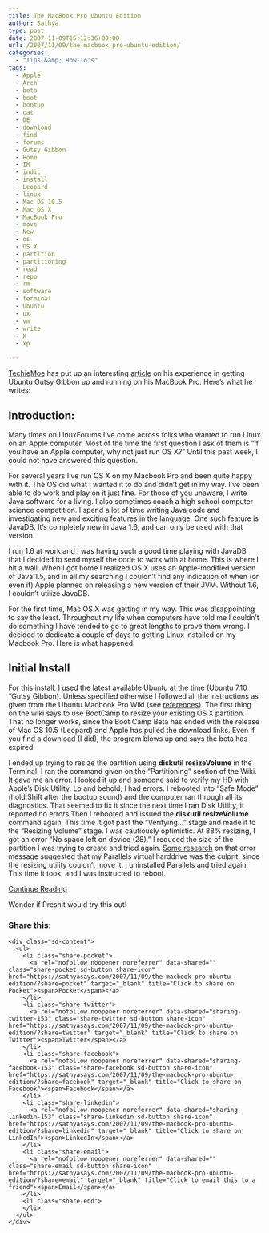 ```yaml
---
title: The MacBook Pro Ubuntu Edition
author: Sathya
type: post
date: 2007-11-09T15:12:36+00:00
url: /2007/11/09/the-macbook-pro-ubuntu-edition/
categories:
  - "Tips &amp; How-To's"
tags:
  - Apple
  - Arch
  - beta
  - boot
  - bootup
  - cat
  - DE
  - download
  - find
  - forums
  - Gutsy Gibbon
  - Home
  - IM
  - indic
  - install
  - Leopard
  - linux
  - Mac OS 10.5
  - Mac OS X
  - MacBook Pro
  - move
  - New
  - os
  - OS X
  - partition
  - partitioning
  - read
  - repo
  - rm
  - software
  - terminal
  - Ubuntu
  - ux
  - vm
  - write
  - X
  - xp

---
```

[TechieMoe][1] has put up an interesting [article][2] on his experience in getting Ubuntu Gutsy Gibbon up and running on his MacBook Pro. Here&#8217;s what he writes:

## Introduction:

Many times on LinuxForums I&#8217;ve come across folks who wanted to run Linux on an Apple computer. Most of the time the first question I ask of them is &#8220;If you have an Apple computer, why not just run OS X?&#8221; Until this past week, I could not have answered this question.

For several years I&#8217;ve run OS X on my Macbook Pro and been quite happy with it. The OS did what I wanted it to do and didn&#8217;t get in my way. I&#8217;ve been able to do work and play on it just fine. For those of you unaware, I write Java software for a living. I also sometimes coach a high school computer science competition. I spend a lot of time writing Java code and investigating new and exciting features in the language. One such feature is JavaDB. It&#8217;s completely new in Java 1.6, and can only be used with that version.

<!--more-->

I run 1.6 at work and I was having such a good time playing with JavaDB that I decided to send myself the code to work with at home. This is where I hit a wall. When I got home I realized OS X uses an Apple-modified version of Java 1.5, and in all my searching I couldn&#8217;t find any indication of when (or even if) Apple planned on releasing a new version of their JVM. Without 1.6, I couldn&#8217;t utilize JavaDB.

For the first time, Mac OS X was getting in my way. This was disappointing to say the least. Throughout my life when computers have told me I couldn&#8217;t do something I have tended to go to great lengths to prove them wrong. I decided to dedicate a couple of days to getting Linux installed on my Macbook Pro. Here is what happened.
  
<a title="install" name="install"></a>

## Initial Install

For this install, I used the latest available Ubuntu at the time (Ubuntu 7.10 &#8220;Gutsy Gibbon). Unless specified otherwise I followed all the instructions as given from the Ubuntu Macbook Pro Wiki (see [references][3]). The first thing on the wiki says to use BootCamp to resize your existing OS X partition. That no longer works, since the Boot Camp Beta has ended with the release of Mac OS 10.5 (Leopard) and Apple has pulled the download links. Even if you find a download (I did), the program blows up and says the beta has expired.

I ended up trying to resize the partition using **diskutil resizeVolume** in the Terminal. I ran the command given on the &#8220;Partitioning&#8221; section of the Wiki. It gave me an error. I looked it up and someone said to verify my HD with Apple&#8217;s Disk Utility. Lo and behold, I had errors. I rebooted into &#8220;Safe Mode&#8221; (hold Shift after the bootup sound) and the computer ran through all its diagnostics. That seemed to fix it since the next time I ran Disk Utility, it reported no errors.Then I rebooted and issued the **diskutil resizeVolume** command again. This time it got past the &#8220;Verifying&#8230;&#8221; stage and made it to the &#8220;Resizing Volume&#8221; stage. I was cautiously optimistic. At 88% resizing, I got an error &#8220;No space left on device (28).&#8221; I reduced the size of the partition I was trying to create and tried again. [Some research][4] on that error message suggested that my Parallels virtual harddrive was the culprit, since the resizing utility couldn&#8217;t move it. I uninstalled Parallels and tried again. This time it took, and I was instructed to reboot.

[Continue Reading][2] 

Wonder if Preshit would try this out!

<div class="sharedaddy sd-sharing-enabled">
  <div class="robots-nocontent sd-block sd-social sd-social-icon-text sd-sharing">
    <h3 class="sd-title">
      Share this:
    </h3>
    
    <div class="sd-content">
      <ul>
        <li class="share-pocket">
          <a rel="nofollow noopener noreferrer" data-shared="" class="share-pocket sd-button share-icon" href="https://sathyasays.com/2007/11/09/the-macbook-pro-ubuntu-edition/?share=pocket" target="_blank" title="Click to share on Pocket"><span>Pocket</span></a>
        </li>
        <li class="share-twitter">
          <a rel="nofollow noopener noreferrer" data-shared="sharing-twitter-153" class="share-twitter sd-button share-icon" href="https://sathyasays.com/2007/11/09/the-macbook-pro-ubuntu-edition/?share=twitter" target="_blank" title="Click to share on Twitter"><span>Twitter</span></a>
        </li>
        <li class="share-facebook">
          <a rel="nofollow noopener noreferrer" data-shared="sharing-facebook-153" class="share-facebook sd-button share-icon" href="https://sathyasays.com/2007/11/09/the-macbook-pro-ubuntu-edition/?share=facebook" target="_blank" title="Click to share on Facebook"><span>Facebook</span></a>
        </li>
        <li class="share-linkedin">
          <a rel="nofollow noopener noreferrer" data-shared="sharing-linkedin-153" class="share-linkedin sd-button share-icon" href="https://sathyasays.com/2007/11/09/the-macbook-pro-ubuntu-edition/?share=linkedin" target="_blank" title="Click to share on LinkedIn"><span>LinkedIn</span></a>
        </li>
        <li class="share-email">
          <a rel="nofollow noopener noreferrer" data-shared="" class="share-email sd-button share-icon" href="https://sathyasays.com/2007/11/09/the-macbook-pro-ubuntu-edition/?share=email" target="_blank" title="Click to email this to a friend"><span>Email</span></a>
        </li>
        <li class="share-end">
        </li>
      </ul>
    </div>
  </div>
</div>

 [1]: http://www.techiemoe.com/
 [2]: http://www.techiemoe.com/tech/macbookub.htm
 [3]: http://www.techiemoe.com/tech/macbookub.htm#refs
 [4]: http://installingcats.wordpress.com/